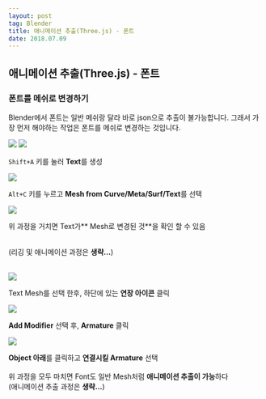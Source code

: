 ```yaml
---
layout: post 
tag: Blender
title: 애니메이션 추출(Three.js) - 폰트
date: 2018.07.09
---
```


## 애니메이션 추출(Three.js) - 폰트  
### 폰트를 메쉬로 변경하기  
Blender에서 폰트는 일반 메쉬랑 달라 바로 json으로 추출이 불가능합니다. 그래서 가장 먼저 해야하는 작업은 폰트를 메쉬로 변경하는 것입니다.   

<img src="{{site.url}}/images/애니메이션_추출_폰트1.jpg?raw=true">   

<img src="{{site.url}}/images/애니메이션_추출_폰트2.jpg?raw=true">   

`Shift+A` 키를 눌러 **Text**를 생성   

<img src="{{site.url}}/images/애니메이션_추출_폰트3.jpg?raw=true">   

`Alt+C` 키를 누르고 **Mesh from Curve/Meta/Surf/Text**를 선택  

<img src="{{site.url}}/images/애니메이션_추출_폰트4.jpg?raw=true">   

위 과정을 거치면 Text가** Mesh로 변경된 것**을 확인 할 수 있음  
<br>

(리깅 및 애니메이션 과정은 **생략...**)  

<br>

<img src="{{site.url}}/images/애니메이션_추출_폰트5.jpg?raw=true">   

Text Mesh를 선택 한후, 하단에 있는 **연장 아이콘** 클릭  

<img src="{{site.url}}/images/애니메이션_추출_폰트6.jpg?raw=true">   

**Add Modifier** 선택 후, **Armature** 클릭  

<img src="{{site.url}}/images/애니메이션_추출_폰트7.jpg?raw=true">   

**Object 아래**를 클릭하고 **연결시킬 Armature** 선택  
<br>
위 과정을 모두 마치면 Font도 일반 Mesh처럼 **애니메이션 추출이 가능**하다  
(애니메이션 추출 과정은 **생략...**)
